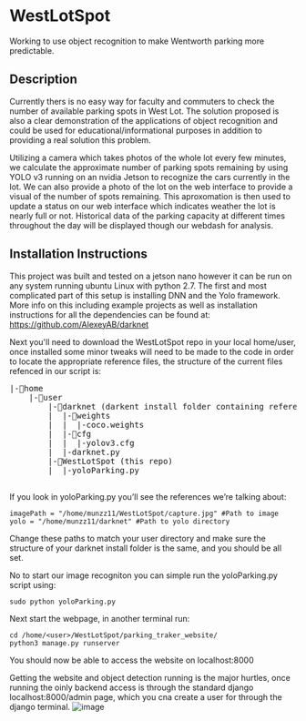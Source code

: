 # WestLotSpot
Working to use object recognition to make Wentworth parking more predictable.

## Description
Currently thers is no easy way for faculty and commuters to check the number of available parking spots in West Lot. The solution proposed is also a clear demonstration of the applications of object recognition and could be used for educational/informational purposes in addition to providing a real solution this problem.

Utilizing a camera which takes photos of the whole lot every few minutes, we calculate the approximate number of parking spots remaining by using YOLO v3 running on an nvidia Jetson to recognize the cars currently in the lot. We can also provide a photo of the lot on the web interface to provide a visual of the number of spots remaining. This aproxomation is then used to update a status on our web interface which indicates weather the lot is nearly full or not. Historical data of the parking capacity at different times throughout the day will be displayed though our webdash for analysis.

## Installation Instructions 

This project was built and tested on a jetson nano however it can be run on any system running ubuntu Linux with python 2.7.
The first and most complicated part of this setup is installing DNN and the Yolo framework. More info on this including example projects as well as installation instructions for all the dependencies can be found at: https://github.com/AlexeyAB/darknet


Next you'll need to download the WestLotSpot repo in your local home/user, once installed some minor tweaks will need to be made to the code in order to locate the appropriate reference files, the structure of the current files refenced in our script is:
<pre>
|-📁home
    |-📁user
        |-📁darknet (darkent install folder containing reference files plus all other dnn related work)
        |  |-📁weights
        |  |  |-coco.weights
        |  |-📁cfg
        |  |  |-yolov3.cfg
        |  |-darknet.py
        |-📁WestLotSpot (this repo)
        |  |-yoloParking.py
 </pre>    
If you look in yoloParking.py you’ll see the references we’re talking about: 
```
imagePath = "/home/munzz11/WestLotSpot/capture.jpg" #Path to image
yolo = "/home/munzz11/darknet" #Path to yolo directory 
```
Change these paths to match your user directory and make sure the structure of your darknet install folder is the same, and you should be all set.

No to start our image recogniton you can simple run the yoloParking.py script using: 
```
sudo python yoloParking.py
```
Next start the webpage, in another terminal run:
```
cd /home/<user>/WestLotSpot/parking_traker_website/
python3 manage.py runserver
```

You should now be able to access the website on localhost:8000

Getting the website and object detection running is the major hurtles, once running the oinly backend access is through the standard django localhost:8000/admin page, which you cna create a user for through the django terminal.
![image](https://user-images.githubusercontent.com/45202950/129286055-f07c8a14-61dd-4d80-b431-35f67db74763.png)
